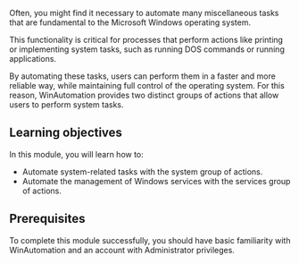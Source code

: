 Often, you might find it necessary to automate many miscellaneous tasks that are fundamental to the Microsoft Windows operating system.

This functionality is critical for processes that perform actions like printing or implementing system tasks, such as running DOS commands or running applications. 

By automating these tasks, users can perform them in a faster and more reliable way, while maintaining full control of the operating system. For this reason, WinAutomation provides two distinct groups of actions that allow users to perform system tasks. 

## Learning objectives

In this module, you will learn how to:

- Automate system-related tasks with the system group of actions.
- Automate the management of Windows services with the services group of actions.

## Prerequisites

To complete this module successfully, you should have basic familiarity with WinAutomation and an account with Administrator privileges.
 
